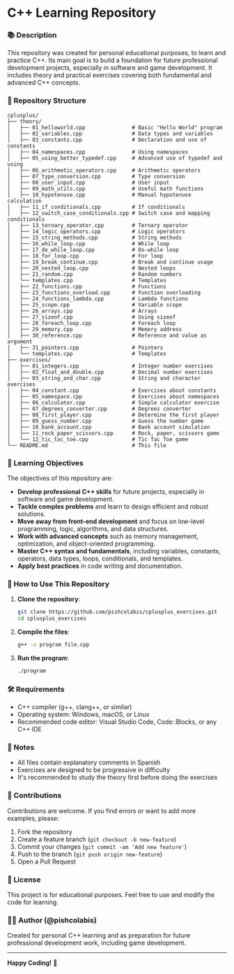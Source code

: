 # C++ Learning Repository

### 📚 Description

This repository was created for personal educational purposes, to learn and practice C++. Its main goal is to build a foundation for future professional development projects, especially in software and game development. It includes theory and practical exercises covering both fundamental and advanced C++ concepts.

### 📁 Repository Structure

```
cplusplus/
├── theory/   
│   ├── 01_helloworld.cpp               # Basic "Hello World" program
│   ├── 02_variables.cpp                # Data types and variables
│   ├── 03_constants.cpp                # Declaration and use of constants
│   ├── 04_namespaces.cpp               # Using namespaces
│   ├── 05_using_better_typedef.cpp     # Advanced use of typedef and using
│   ├── 06_arithmetic_operators.cpp     # Arithmetic operators
│   ├── 07_type_conversion.cpp          # Type conversion
│   ├── 08_user_input.cpp               # User input
│   ├── 09_math_utils.cpp               # Useful math functions
│   ├── 10_hypotenuse.cpp               # Manual hypotenuse calculation
│   ├── 11_if_conditionals.cpp          # If conditionals
│   ├── 12_switch_case_conditionals.cpp # Switch case and mapping conditionals
│   ├── 13_ternary_operator.cpp         # Ternary operator
│   ├── 14_logic_operators.cpp          # Logic operators
│   ├── 15_string_methods.cpp           # String methods
│   ├── 16_while_loop.cpp               # While loop
│   ├── 17_do_while_loop.cpp            # Do-while loop
│   ├── 18_for_loop.cpp                 # For loop
│   ├── 19_break_continue.cpp           # Break and continue usage
│   ├── 20_nested_loop.cpp              # Nested loops
│   ├── 21_random.cpp                   # Random numbers
│   └── templates.cpp                   # Templates
│   ├── 22_functions.cpp                # Functions
│   ├── 23_functions_overload.cpp       # Function overloading
│   ├── 24_functions_lambda.cpp         # Lambda functions
│   ├── 25_scope.cpp                    # Variable scope
│   ├── 26_arrays.cpp                   # Arrays
│   ├── 27_sizeof.cpp                   # Using sizeof
│   ├── 28_foreach_loop.cpp             # Foreach loop
│   ├── 29_memory.cpp                   # Memory address
│   ├── 30_reference.cpp                # Reference and value as argument
│   ├── 31_pointers.cpp                 # Pointers
│   └── templates.cpp                   # Templates
├── exercises/   
│   ├── 01_integers.cpp                 # Integer number exercises
│   ├── 02_float_and_double.cpp         # Decimal number exercises
│   ├── 03_string_and_char.cpp          # String and character exercises
│   ├── 04_constant.cpp                 # Exercises about constants
│   ├── 05_namespace.cpp                # Exercises about namespaces
│   ├── 06_calculator.cpp               # Simple calculator exercise
│   ├── 07_degrees_converter.cpp        # Degrees converter
│   ├── 08_first_player.cpp             # Determine the first player
│   ├── 09_guess_number.cpp             # Guess the number game
│   ├── 10_bank_account.cpp             # Bank account simulation
│   ├── 11_rock_paper_scissors.cpp      # Rock, paper, scissors game
│   └── 12_tic_tac_toe.cpp              # Tic Tac Toe game
└── README.md                           # This file
```

### 🎯 Learning Objectives

The objectives of this repository are:

- **Develop professional C++ skills** for future projects, especially in software and game development.
- **Tackle complex problems** and learn to design efficient and robust solutions.
- **Move away from front-end development** and focus on low-level programming, logic, algorithms, and data structures.
- **Work with advanced concepts** such as memory management, optimization, and object-oriented programming.
- **Master C++ syntax and fundamentals**, including variables, constants, operators, data types, loops, conditionals, and templates.
- **Apply best practices** in code writing and documentation.

### 🚀 How to Use This Repository

1. **Clone the repository**:

   ```bash
   git clone https://github.com/pishcolabis/cplusplus_exercises.git
   cd cplusplus_exercises
   ```
2. **Compile the files**:

   ```bash
   g++ -o program file.cpp
   ```
3. **Run the program**:

   ```bash
   ./program
   ```

### 🛠️ Requirements

- C++ compiler (g++, clang++, or similar)
- Operating system: Windows, macOS, or Linux
- Recommended code editor: Visual Studio Code, Code::Blocks, or any C++ IDE

### 📝 Notes

- All files contain explanatory comments in Spanish
- Exercises are designed to be progressive in difficulty
- It's recommended to study the theory first before doing the exercises

### 🤝 Contributions

Contributions are welcome. If you find errors or want to add more examples, please:

1. Fork the repository
2. Create a feature branch (`git checkout -b new-feature`)
3. Commit your changes (`git commit -am 'Add new feature'`)
4. Push to the branch (`git push origin new-feature`)
5. Open a Pull Request

### 📄 License

This project is for educational purposes. Feel free to use and modify the code for learning.

### 👨‍💻 Author (@pishcolabis)

Created for personal C++ learning and as preparation for future professional development work, including game development.

---

**Happy Coding!** 🚀
